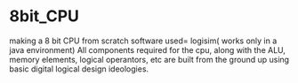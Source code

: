 # 8bit_CPU
making a 8 bit CPU from scratch
software used= logisim( works only in a java environment)
All components required for the cpu, along with the ALU, memory elements, logical operantors, etc are built from the ground up using basic digital logical design ideologies.
